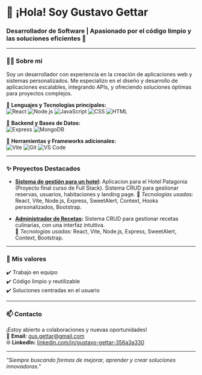 # 👋 ¡Hola! Soy Gustavo Gettar

### Desarrollador de Software | Apasionado por el código limpio y las soluciones eficientes 🚀

---

### 🧑‍💻 **Sobre mí**
Soy un desarrollador con experiencia en la creación de aplicaciones web y sistemas personalizados. Me especializo en el diseño y desarrollo de aplicaciones escalables, integrando APIs, y ofreciendo soluciones óptimas para proyectos complejos.

🔹 **Lenguajes y Tecnologías principales:**  
![React](https://img.shields.io/badge/-React-61DAFB?logo=react&logoColor=white&style=flat-square) 
![Node.js](https://img.shields.io/badge/-Node.js-339933?logo=nodedotjs&logoColor=white&style=flat-square) 
![JavaScript](https://img.shields.io/badge/-JavaScript-F7DF1E?logo=javascript&logoColor=white&style=flat-square) 
![CSS](https://img.shields.io/badge/-CSS-1572B6?logo=css3&logoColor=white&style=flat-square) 
![HTML](https://img.shields.io/badge/-HTML-E34F26?logo=html5&logoColor=white&style=flat-square)

🔹 **Backend y Bases de Datos:**  
![Express](https://img.shields.io/badge/-Express-000000?logo=express&logoColor=white&style=flat-square) 
![MongoDB](https://img.shields.io/badge/-MongoDB-47A248?logo=mongodb&logoColor=white&style=flat-square) 


🔹 **Herramientas y Frameworks adicionales:**  
![Vite](https://img.shields.io/badge/-Vite-646CFF?logo=vite&logoColor=white&style=flat-square) 
![Git](https://img.shields.io/badge/-Git-F05032?logo=git&logoColor=white&style=flat-square) 
![VS Code](https://img.shields.io/badge/-VS%20Code-007ACC?logo=visualstudiocode&logoColor=white&style=flat-square)

---

### ✨ **Proyectos Destacados**
- **[Sistema de gestión para un hotel](https://github.com/santinohamada/ProyectoFinal):** Aplicacion para el Hotel Patagonia (Proyecto final curso de Full Stack). Sistema CRUD para gestionar reservas, usuarios, habitaciones y landing page.
  🔹 *Tecnologías usadas:* React, Vite, Node.js, Express, SweetAlert, Context, Hooks personalizados, Bootstrap.

- **[Administrador de Recetas](https://github.com/gusgettar/Recetas-de-cocina):** Sistema CRUD para gestionar recetas culinarias, con una interfaz intuitiva.  
  🔹 *Tecnologías usadas:* React, Vite, Node.js, Express, SweetAlert, Context, Bootstrap.

---

### 🌟 **Mis valores**
✔️ Trabajo en equipo  
✔️ Código limpio y reutilizable  
✔️ Soluciones centradas en el usuario  

---

### 📫 **Contacto**
¡Estoy abierto a colaboraciones y nuevas oportunidades!  
📧 **Email:** [gus.gettar@gmail.com](mailto:gus.gettar@gmail.com)  
🌐 **LinkedIn:** [linkedin.com/in/gustavo-gettar-356a3a330](https://linkedin.com/in/gustavo-gettar-356a3a330)  

---

_"Siempre buscando formas de mejorar, aprender y crear soluciones innovadoras."_  
